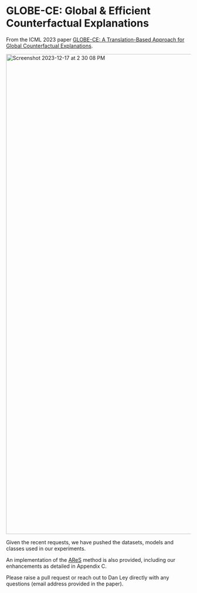 # GLOBE-CE: Global & Efficient Counterfactual Explanations

From the ICML 2023 paper [GLOBE-CE: A Translation-Based Approach for Global Counterfactual Explanations](https://arxiv.org/abs/2305.17021).

<img width="1308" alt="Screenshot 2023-12-17 at 2 30 08 PM" src="https://github.com/danwley/GLOBE-CE/assets/35569862/e3b6dfc3-201d-4c3f-a7b1-d48ae227b288">

Given the recent requests, we have pushed the datasets, models and classes used in our experiments.

An implementation of the [AReS](https://arxiv.org/abs/2009.07165) method is also provided, including our enhancements as detailed in Appendix C.

Please raise a pull request or reach out to Dan Ley directly with any questions (email address provided in the paper).

